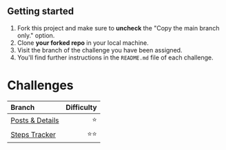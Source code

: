 ## Getting started

1. Fork this project and make sure to **uncheck** the "Copy the main branch only." option.
2. Clone **your forked repo** in your local machine.
3. Visit the branch of the challenge you have been assigned.
4. You'll find further instructions in the `README.md` file of each challenge.

# Challenges

| Branch                                                                                         |   Difficulty |
| :--------------------------------------------------------------------------------------------- | -----------: |
| [Posts & Details](https://github.com/OttrTechnology/flutter-assessment/tree/posts-and-details) |       :star: |
| [Steps Tracker](https://github.com/OttrTechnology/flutter-assessment/tree/steps-tracker)       | :star::star: |
